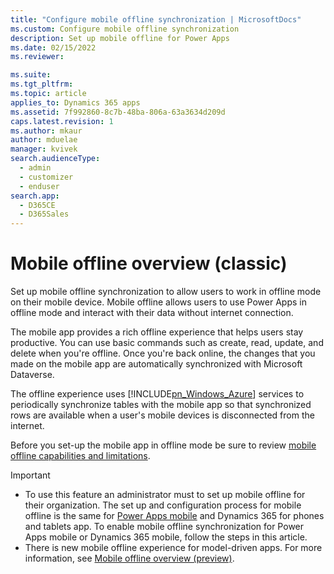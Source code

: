 ```yaml
---
title: "Configure mobile offline synchronization | MicrosoftDocs"
ms.custom: Configure mobile offline synchronization
description: Set up mobile offline for Power Apps
ms.date: 02/15/2022
ms.reviewer: 

ms.suite: 
ms.tgt_pltfrm: 
ms.topic: article
applies_to: Dynamics 365 apps
ms.assetid: 7f992860-8c7b-48ba-806a-63a3634d209d
caps.latest.revision: 1
ms.author: mkaur
author: mduelae
manager: kvivek
search.audienceType: 
  - admin
  - customizer
  - enduser
search.app: 
  - D365CE
  - D365Sales
---
```


# Mobile offline overview (classic)

Set up mobile offline synchronization to allow users to work in offline mode on their mobile device. Mobile offline allows users to use Power Apps in offline mode and interact with their data without internet connection.

The mobile app provides a rich offline experience that helps users stay productive. You can use basic commands such as create, read, update, and delete when you're offline. Once you're back online, the changes that you made on the mobile app are automatically synchronized with Microsoft Dataverse.
  
The offline experience uses [!INCLUDE[pn_Windows_Azure](../includes/pn-windows-azure.md)] services to periodically synchronize tables with the mobile app so that synchronized rows are available when a user's mobile devices is disconnected from the internet. 

Before you set-up the mobile app in offline mode be sure to review [mobile offline capabilities and limitations](mobile-offline-capabilities.md).


> [!IMPORTANT]
> - To use this feature an administrator must to set up mobile offline for their organization. The set up and configuration process for mobile offline is the same for [Power Apps mobile](/powerapps/mobile/run-powerapps-on-mobile) and Dynamics 365 for phones and tablets app. To enable mobile offline synchronization for Power Apps mobile or Dynamics 365 mobile, follow the steps in this article.
> - There is new mobile offline experience for model-driven apps. For more information, see [Mobile offline overview (preview)](/powerapps/mobile/work-in-offline-mode).

